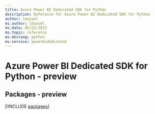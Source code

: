 ```yaml
---
title: Azure Power BI Dedicated SDK for Python
description: Reference for Azure Power BI Dedicated SDK for Python
author: lmazuel
ms.author: lmazuel
ms.data: 05/22/2023
ms.topic: reference
ms.devlang: python
ms.service: powerbidedicated
---
```

# Azure Power BI Dedicated SDK for Python - preview
## Packages - preview
[!INCLUDE [packages](power-bi-dedicated-index.md)]